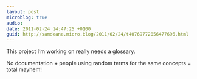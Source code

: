 ```yaml
---
layout: post
microblog: true
audio: 
date: 2011-02-24 14:47:25 +0100
guid: http://samdeane.micro.blog/2011/02/24/t40769772056477696.html
---
```

This project I’m working on really needs a glossary.

No documentation + people using random terms for the same concepts = total mayhem!
